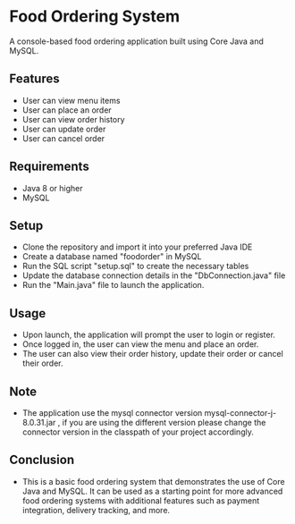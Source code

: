 # Food Ordering System
A console-based food ordering application built using Core Java and MySQL.

##  Features
- User can view menu items
- User can place an order
- User can view order history
- User can update order
- User can cancel order

##  Requirements
- Java 8 or higher
- MySQL
      
##  Setup
- Clone the repository and import it into your preferred Java IDE
- Create a database named "foodorder" in MySQL
- Run the SQL script "setup.sql" to create the necessary tables
- Update the database connection details in the "DbConnection.java" file
- Run the "Main.java" file to launch the application.
     
##  Usage
- Upon launch, the application will prompt the user to login or register.
- Once logged in, the user can view the menu and place an order.
- The user can also view their order history, update their order or cancel their order.


##  Note
- The application use the mysql connector version mysql-connector-j-8.0.31.jar , if you are using the different version please change the connector version in the classpath of your project accordingly.
       

##  Conclusion
- This is a basic food ordering system that demonstrates the use of Core Java and MySQL. 
It can be used as a starting point for more advanced food ordering systems with additional 
features such as payment integration, delivery tracking, and more.

